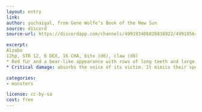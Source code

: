 ```yaml
---
layout: entry
link:
author: yochaigal, from Gene Wolfe’s Book of the New Sun
source: discord
source-url: https://discordapp.com/channels/499193406828838922/499195645131882506/730565162825809940

excerpt:  
Alzabo
12hp, STR 12, 6 DEX, 16 CHA, bite (d6), claw (d8)
* Red fur and a bear-like appearance with rows of long teeth and large, sharp claws.
* Critical damage: absorbs the voice of its victim. It mimics their speech to lure loved ones to their doom.

categories:
- monsters

license: cc-by-sa
cost: free
---
```

